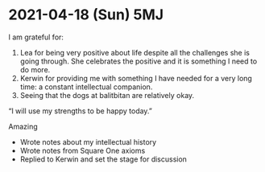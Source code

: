 # 2021-04-18 (Sun) 5MJ

I am grateful for:

1. Lea for being very positive about life despite all the challenges she is going through. She celebrates the positive and it is something I need to do more.
2. Kerwin for providing me with something I have needed for a very long time: a constant intellectual companion.
3. Seeing that the dogs at balitbitan are relatively okay.

“I will use my strengths to be happy today.”

Amazing

- Wrote notes about my intellectual history
- Wrote notes from Square One axioms
- Replied to Kerwin and set the stage for discussion

